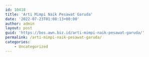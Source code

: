 ```yaml
---
id: 10418
title: 'Arti Mimpi Naik Pesawat Garuda'
date: '2022-07-23T01:08:13+00:00'
author: admin
layout: post
guid: 'https://bos.awn.biz.id/arti-mimpi-naik-pesawat-garuda/'
permalink: /arti-mimpi-naik-pesawat-garuda/
categories:
    - Uncategorized
---
```


